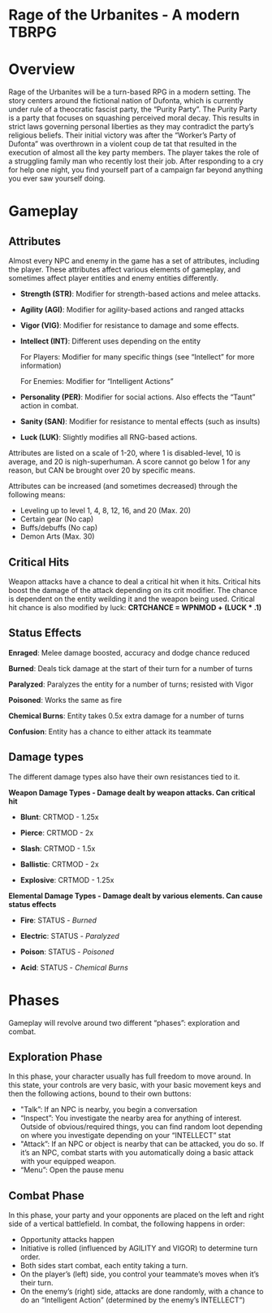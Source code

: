 # Rage of the Urbanites - A modern TBRPG

# Overview

Rage of the Urbanites will be a turn-based RPG in a modern setting. The story centers around the fictional nation of Dufonta, which is currently under rule of a theocratic fascist party, the “Purity Party”. The Purity Party is a party that focuses on squashing perceived moral decay. This results in strict laws governing personal liberties as they may contradict the party’s religious beliefs. Their initial victory was after the “Worker’s Party of Dufonta” was overthrown in a violent coup de tat that resulted in the execution of almost all the key party members.
The player takes the role of a struggling family man who recently lost their job. After responding to a cry for help one night, you find yourself part of a campaign far beyond anything you ever saw yourself doing. 

# Gameplay

## Attributes

Almost every NPC and enemy in the game has a set of attributes, including the player. These attributes affect various elements of gameplay, and sometimes affect player entities and enemy entities differently. 

* **Strength (STR)**: Modifier for strength-based actions and melee attacks.

* **Agility (AGI)**: Modifier for agility-based actions and ranged attacks

* **Vigor (VIG)**: Modifier for resistance to damage and some effects.

* **Intellect (INT)**: Different uses depending on the entity

    For Players: Modifier for many specific things (see “Intellect” for more information)

    For Enemies: Modifier for “Intelligent Actions”


* **Personality (PER)**: Modifier for social actions. Also effects the “Taunt” action in combat.

* **Sanity (SAN)**: Modifier for resistance to mental effects (such as insults)

* **Luck (LUK)**: Slightly modifies all RNG-based actions.

Attributes are listed on a scale of 1-20, where 1 is disabled-level, 10 is average, and 20 is nigh-superhuman. A score cannot go below 1 for any reason, but CAN be brought over 20 by specific means.

Attributes can be increased (and sometimes decreased) through the following means:

* Leveling up to level 1, 4, 8, 12, 16, and 20 (Max. 20)
* Certain gear (No cap)
* Buffs/debuffs (No cap)
* Demon Arts (Max. 30)

## Critical Hits

Weapon attacks have a chance to deal a critical hit when it hits. Critical hits boost the damage of the attack depending on its crit modifier. The chance is dependent on the entity weilding it and the weapon being used. Critical hit chance is also modified by luck: **CRTCHANCE = WPNMOD + (LUCK * .1)**

## Status Effects

**Enraged**: Melee damage boosted, accuracy and dodge chance reduced

**Burned**: Deals tick damage at the start of their turn for a number of turns

**Paralyzed**: Paralyzes the entity for a number of turns; resisted with Vigor

**Poisoned**: Works the same as fire

**Chemical Burns**: Entity takes 0.5x extra damage for a number of turns

**Confusion**: Entity has a chance to either attack its teammate 

## Damage types

The different damage types also have their own resistances tied to it.

**Weapon Damage Types - Damage dealt by weapon attacks. Can critical hit**

* **Blunt**: CRTMOD - 1.25x

* **Pierce**: CRTMOD - 2x

* **Slash**: CRTMOD - 1.5x

* **Ballistic**: CRTMOD - 2x

* **Explosive**: CRTMOD - 1.25x

**Elemental Damage Types - Damage dealt by various elements. Can cause status effects**

* **Fire**: STATUS - *Burned*

* **Electric**: STATUS - *Paralyzed*

* **Poison**: STATUS - *Poisoned*

* **Acid**: STATUS - *Chemical Burns*

# Phases

Gameplay will revolve around two different “phases”: exploration and combat. 

## Exploration Phase

In this phase, your character usually has full freedom to move around. In this state, your controls are very basic, with your basic movement keys and then the following actions, bound to their own buttons:

* "Talk”: If an NPC is nearby, you begin a conversation
* “Inspect”: You investigate the nearby area for anything of interest. Outside of obvious/required things, you can find random loot depending on where you investigate depending on your “INTELLECT” stat
* "Attack”: If an NPC or object is nearby that can be attacked, you do so. If it’s an NPC, combat starts with you automatically doing a basic attack with your equipped weapon. 
* “Menu”: Open the pause menu

## Combat Phase

In this phase, your party and your opponents are placed on the left and right side of a vertical battlefield. In combat, the following happens in order:
* Opportunity attacks happen
* Initiative is rolled (influenced by AGILITY and VIGOR) to determine turn order. 
* Both sides start combat, each entity taking a turn. 
* On the player’s (left) side, you control your teammate’s moves when it’s their turn. 
* On the enemy’s (right) side, attacks are done randomly, with a chance to do an “Intelligent Action” (determined by the enemy’s INTELLECT”) 
